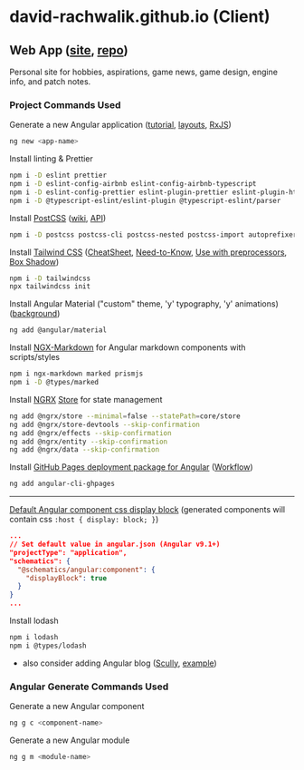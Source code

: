 # david-rachwalik.github.io (Client)

## Web App ([site](https://david-rachwalik.github.io), [repo](https://github.com/david-rachwalik/david-rachwalik.github.io))

Personal site for hobbies, aspirations, game news, game design, engine info, and patch notes.

### Project Commands Used

Generate a new Angular application ([tutorial](https://angular.io/tutorial/toh-pt5), [layouts](https://indepth.dev/posts/1235/how-to-reuse-common-layouts-in-angular-using-router-2), [RxJS](https://www.learnrxjs.io))

```bash
ng new <app-name>
```

Install linting & Prettier

```bash
npm i -D eslint prettier
npm i -D eslint-config-airbnb eslint-config-airbnb-typescript
npm i -D eslint-config-prettier eslint-plugin-prettier eslint-plugin-html
npm i -D @typescript-eslint/eslint-plugin @typescript-eslint/parser
```

<!-- Install [Angular Flex-Layout](https://github.com/angular/flex-layout) ([wiki](https://github.com/angular/flex-layout/wiki), [API](https://github.com/angular/flex-layout/wiki/API-Documentation))

```bash
npm i @angular/cdk @angular/flex-layout
``` -->

Install [PostCSS](https://github.com/angular/flex-layout) ([wiki](https://github.com/angular/flex-layout/wiki), [API](https://github.com/angular/flex-layout/wiki/API-Documentation))

```bash
npm i -D postcss postcss-cli postcss-nested postcss-import autoprefixer cssnano
```

Install [Tailwind CSS](https://tailwindcss.com/docs/guides/angular) ([CheatSheet](https://nerdcave.com/tailwind-cheat-sheet), [Need-to-Know](https://www.bitovi.com/blog/tailwind-css-with-angular-v12-what-you-need-to-know), [Use with preprocessors](https://tailwindcss.com/docs/using-with-preprocessors), [Box Shadow](https://tailwindcss.com/docs/box-shadow))

```bash
npm i -D tailwindcss
npx tailwindcss init
```

Install Angular Material ("custom" theme, 'y' typography, 'y' animations) ([background](https://material.angular.io/guide/theming#application-background-color))

```bash
ng add @angular/material
```

Install [NGX-Markdown](https://github.com/jfcere/ngx-markdown) for Angular markdown components with scripts/styles

```bash
npm i ngx-markdown marked prismjs
npm i -D @types/marked
```

Install [NGRX](https://ngrx.io) [Store](https://ngrx.io/guide/store) for state management

```bash
ng add @ngrx/store --minimal=false --statePath=core/store
ng add @ngrx/store-devtools --skip-confirmation
ng add @ngrx/effects --skip-confirmation
ng add @ngrx/entity --skip-confirmation
ng add @ngrx/data --skip-confirmation
```

Install [GitHub Pages deployment package for Angular](https://www.npmjs.com/package/angular-cli-ghpages) ([Workflow](https://www.atlassian.com/git/tutorials/comparing-workflows))

```bash
ng add angular-cli-ghpages
```

---

[Default Angular component css display block](https://stackoverflow.com/questions/51032328/angular-component-default-style-css-display-block) (generated components will contain css `:host { display: block; }`)

```json
...
// Set default value in angular.json (Angular v9.1+)
"projectType": "application",
"schematics": {
  "@schematics/angular:component": {
    "displayBlock": true
  }
}
...
```

Install lodash

```bash
npm i lodash
npm i @types/lodash
```

- also consider adding Angular blog ([Scully](https://scully.io), [example](https://solocoding.dev))

### Angular Generate Commands Used

Generate a new Angular component

```bash
ng g c <component-name>
```

Generate a new Angular module

```bash
ng g m <module-name>
```
